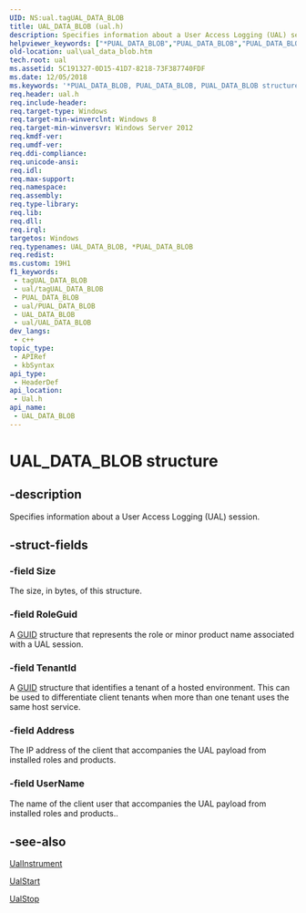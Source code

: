 ```yaml
---
UID: NS:ual.tagUAL_DATA_BLOB
title: UAL_DATA_BLOB (ual.h)
description: Specifies information about a User Access Logging (UAL) session.
helpviewer_keywords: ["*PUAL_DATA_BLOB","PUAL_DATA_BLOB","PUAL_DATA_BLOB structure pointer [User Access Logging]","UAL_DATA_BLOB","UAL_DATA_BLOB structure [User Access Logging]","ual.ual_data_blob","ual/PUAL_DATA_BLOB","ual/UAL_DATA_BLOB"]
old-location: ual\ual_data_blob.htm
tech.root: ual
ms.assetid: 5C191327-0D15-41D7-8218-73F387740FDF
ms.date: 12/05/2018
ms.keywords: '*PUAL_DATA_BLOB, PUAL_DATA_BLOB, PUAL_DATA_BLOB structure pointer [User Access Logging], UAL_DATA_BLOB, UAL_DATA_BLOB structure [User Access Logging], ual.ual_data_blob, ual/PUAL_DATA_BLOB, ual/UAL_DATA_BLOB'
req.header: ual.h
req.include-header: 
req.target-type: Windows
req.target-min-winverclnt: Windows 8
req.target-min-winversvr: Windows Server 2012
req.kmdf-ver: 
req.umdf-ver: 
req.ddi-compliance: 
req.unicode-ansi: 
req.idl: 
req.max-support: 
req.namespace: 
req.assembly: 
req.type-library: 
req.lib: 
req.dll: 
req.irql: 
targetos: Windows
req.typenames: UAL_DATA_BLOB, *PUAL_DATA_BLOB
req.redist: 
ms.custom: 19H1
f1_keywords:
 - tagUAL_DATA_BLOB
 - ual/tagUAL_DATA_BLOB
 - PUAL_DATA_BLOB
 - ual/PUAL_DATA_BLOB
 - UAL_DATA_BLOB
 - ual/UAL_DATA_BLOB
dev_langs:
 - c++
topic_type:
 - APIRef
 - kbSyntax
api_type:
 - HeaderDef
api_location:
 - Ual.h
api_name:
 - UAL_DATA_BLOB
---
```


# UAL_DATA_BLOB structure


## -description

Specifies information about a User Access Logging (UAL) session.

## -struct-fields

### -field Size

The size, in bytes, of this structure.

### -field RoleGuid

A <a href="/windows/win32/api/guiddef/ns-guiddef-guid">GUID</a> structure that represents the role or minor product name associated with a UAL session.

### -field TenantId

A <a href="/windows/win32/api/guiddef/ns-guiddef-guid">GUID</a> structure that identifies a tenant of a hosted environment. This can be used to differentiate client tenants when more than one tenant uses the same host service.

### -field Address

The IP address of the client that accompanies the UAL payload from installed roles and products.

### -field UserName

The name of the client user that accompanies the UAL payload from installed roles and products..

## -see-also

<a href="https://docs.microsoft.com/previous-versions/windows/desktop/api/ual/nf-ual-ualinstrument">UalInstrument</a>



<a href="https://docs.microsoft.com/previous-versions/windows/desktop/api/ual/nf-ual-ualstart">UalStart</a>



<a href="https://docs.microsoft.com/previous-versions/windows/desktop/api/ual/nf-ual-ualstop">UalStop</a>

